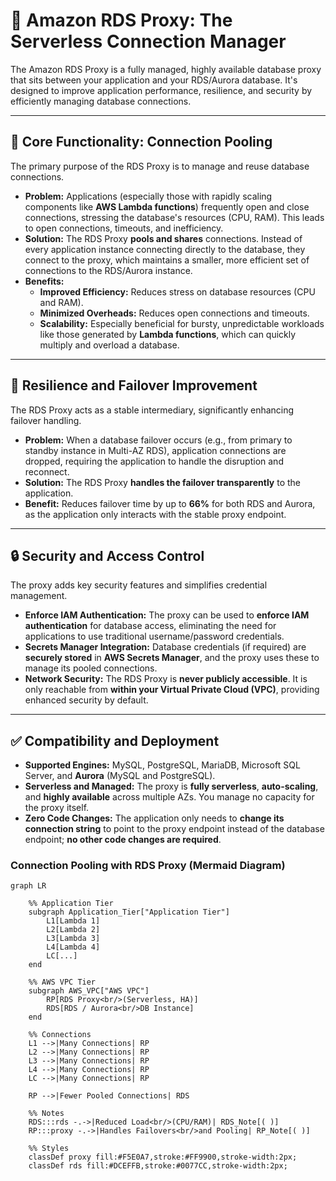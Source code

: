 # 🔌 Amazon RDS Proxy: The Serverless Connection Manager

The Amazon RDS Proxy is a fully managed, highly available database proxy that sits between your application and your RDS/Aurora database. It's designed to improve application performance, resilience, and security by efficiently managing database connections.

-----

## 🎯 Core Functionality: Connection Pooling

The primary purpose of the RDS Proxy is to manage and reuse database connections.

  * **Problem:** Applications (especially those with rapidly scaling components like **AWS Lambda functions**) frequently open and close connections, stressing the database's resources (CPU, RAM). This leads to open connections, timeouts, and inefficiency.
  * **Solution:** The RDS Proxy **pools and shares** connections. Instead of every application instance connecting directly to the database, they connect to the proxy, which maintains a smaller, more efficient set of connections to the RDS/Aurora instance.
  * **Benefits:**
      * **Improved Efficiency:** Reduces stress on database resources (CPU and RAM).
      * **Minimized Overheads:** Reduces open connections and timeouts.
      * **Scalability:** Especially beneficial for bursty, unpredictable workloads like those generated by **Lambda functions**, which can quickly multiply and overload a database.

-----

## 🚀 Resilience and Failover Improvement

The RDS Proxy acts as a stable intermediary, significantly enhancing failover handling.

  * **Problem:** When a database failover occurs (e.g., from primary to standby instance in Multi-AZ RDS), application connections are dropped, requiring the application to handle the disruption and reconnect.
  * **Solution:** The RDS Proxy **handles the failover transparently** to the application.
  * **Benefit:** Reduces failover time by up to **66%** for both RDS and Aurora, as the application only interacts with the stable proxy endpoint.

-----

## 🔒 Security and Access Control

The proxy adds key security features and simplifies credential management.

  * **Enforce IAM Authentication:** The proxy can be used to **enforce IAM authentication** for database access, eliminating the need for applications to use traditional username/password credentials.
  * **Secrets Manager Integration:** Database credentials (if required) are **securely stored** in **AWS Secrets Manager**, and the proxy uses these to manage its pooled connections.
  * **Network Security:** The RDS Proxy is **never publicly accessible**. It is only reachable from **within your Virtual Private Cloud (VPC)**, providing enhanced security by default.

-----

## ✅ Compatibility and Deployment

  * **Supported Engines:** MySQL, PostgreSQL, MariaDB, Microsoft SQL Server, and **Aurora** (MySQL and PostgreSQL).
  * **Serverless and Managed:** The proxy is **fully serverless**, **auto-scaling**, and **highly available** across multiple AZs. You manage no capacity for the proxy itself.
  * **Zero Code Changes:** The application only needs to **change its connection string** to point to the proxy endpoint instead of the database endpoint; **no other code changes are required**.

### Connection Pooling with RDS Proxy (Mermaid Diagram)

```mermaid
graph LR

    %% Application Tier
    subgraph Application_Tier["Application Tier"]
        L1[Lambda 1]
        L2[Lambda 2]
        L3[Lambda 3]
        L4[Lambda 4]
        LC[...]
    end

    %% AWS VPC Tier
    subgraph AWS_VPC["AWS VPC"]
        RP[RDS Proxy<br/>(Serverless, HA)]
        RDS[RDS / Aurora<br/>DB Instance]
    end

    %% Connections
    L1 -->|Many Connections| RP
    L2 -->|Many Connections| RP
    L3 -->|Many Connections| RP
    L4 -->|Many Connections| RP
    LC -->|Many Connections| RP

    RP -->|Fewer Pooled Connections| RDS

    %% Notes
    RDS:::rds -.->|Reduced Load<br/>(CPU/RAM)| RDS_Note[( )]
    RP:::proxy -.->|Handles Failovers<br/>and Pooling| RP_Note[( )]

    %% Styles
    classDef proxy fill:#F5E0A7,stroke:#FF9900,stroke-width:2px;
    classDef rds fill:#DCEFFB,stroke:#0077CC,stroke-width:2px;

```